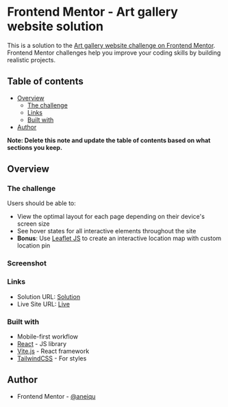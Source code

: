 # Frontend Mentor - Art gallery website solution

This is a solution to the [Art gallery website challenge on Frontend Mentor](https://www.frontendmentor.io/challenges/art-gallery-website-yVdrZlxyA). Frontend Mentor challenges help you improve your coding skills by building realistic projects.

## Table of contents

- [Overview](#overview)
  - [The challenge](#the-challenge)
  <!-- - [Screenshot](#screenshot) -->
  - [Links](#links)
  - [Built with](#built-with)
- [Author](#author)

**Note: Delete this note and update the table of contents based on what sections you keep.**

## Overview

### The challenge

Users should be able to:

- View the optimal layout for each page depending on their device's screen size
- See hover states for all interactive elements throughout the site
- **Bonus**: Use [Leaflet JS](https://leafletjs.com/) to create an interactive location map with custom location pin

### Screenshot

<!-- ![](./screenshot.jpg) -->

### Links

- Solution URL: [Solution](https://github.com/aneiqu/art-gallery-website)
- Live Site URL: [Live](hhttps://aneiqu.github.io/art-gallery-website/)

### Built with

- Mobile-first workflow
- [React](https://reactjs.org/) - JS library
- [Vite.js](https://vite.dev/) - React framework
- [TailwindCSS](https://tailwindcss.com/) - For styles

## Author

- Frontend Mentor - [@aneiqu](https://www.frontendmentor.io/profile/aneiqu)
